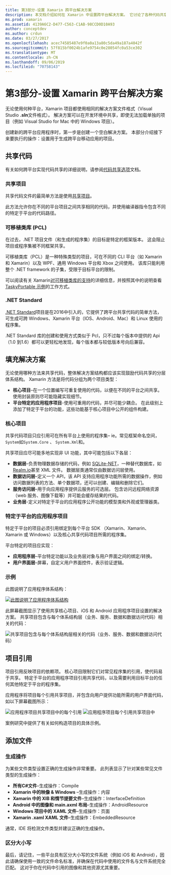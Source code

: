 ```yaml
---
title: 第3部分-设置 Xamarin 跨平台解决方案
description: 本文档介绍如何在 Xamarin 中设置跨平台解决方案。 它讨论了各种代码共享策略，如共享项目和 .NET Standard。
ms.prod: xamarin
ms.assetid: 4139A6C2-D477-C563-C1AB-98CCD0D10A93
author: conceptdev
ms.author: crdun
ms.date: 03/27/2017
ms.openlocfilehash: acec74585487e9f0a0a13a80c5da49a187a4042f
ms.sourcegitcommit: 57f815bf0024b1afe9754c0e28054fc0a53ce302
ms.translationtype: MT
ms.contentlocale: zh-CN
ms.lasthandoff: 09/06/2019
ms.locfileid: "70758143"
---
```

# <a name="part-3---setting-up-a-xamarin-cross-platform-solution"></a>第3部分-设置 Xamarin 跨平台解决方案

无论使用何种平台，Xamarin 项目都使用相同的解决方案文件格式（Visual Studio **.sln**文件格式）。 解决方案可以在开发环境中共享，即使无法加载单独的项目（例如 Visual Studio for Mac 中的 Windows 项目）。

创建新的跨平台应用程序时，第一步是创建一个空白解决方案。 本部分介绍接下来要执行的操作：设置用于生成跨平台移动应用的项目。

 <a name="Sharing_Code" />

## <a name="sharing-code"></a>共享代码

有关如何跨平台实现代码共享的详细说明，请参阅[代码共享选项](~/cross-platform/app-fundamentals/code-sharing.md)文档。

 <a name="Shared_Asset_Projects" />

### <a name="shared-projects"></a>共享项目

共享代码文件的最简单方法是使用[共享项目](~/cross-platform/app-fundamentals/shared-projects.md)。

此方法允许你在不同的平台项目之间共享相同的代码，并使用编译器指令包含不同的特定于平台的代码路径。

 <a name="Portable_Class_Libraries" />

### <a name="portable-class-libraries-pcl"></a>可移植类库 (PCL)

在过去，.NET 项目文件（和生成的程序集）的目标是特定的框架版本。 这会阻止项目或程序集被不同框架共享。

可移植类库（PCL）是一种特殊类型的项目，可在不同的 CLI 平台（如 Xamarin 和 Xamarin）以及 WPF、通用 Windows 平台和 Xbox 之间使用。 该库只能利用整个 .NET framework 的子集，受限于目标平台的限制。

可以阅读有关 Xamarin[对可移植类库的支持](~/cross-platform/app-fundamentals/pcl.md)的详细信息，并按照其中的说明查看[TaskyPortable 示例](https://github.com/xamarin/mobile-samples/tree/master/TaskyPortable)的工作方式。

### <a name="net-standard"></a>.NET Standard

[.NET Standard](~/cross-platform/app-fundamentals/net-standard.md)项目是在2016中引入的，它提供了跨平台共享代码的简单方法，可生成可跨 Windows、Xamarin 平台（IOS、Android、Mac）和 Linux 使用的程序集。

.NET Standard 库的创建和使用方式类似于 Pcl，只不过每个版本中提供的 Api （1.0 到1.6）都可以更轻松地发现，每个版本都与较低版本号向后兼容。

 <a name="Populating_the_Solution" />

## <a name="populating-the-solution"></a>填充解决方案

无论使用哪种方法来共享代码，整体解决方案结构都应该实现鼓励代码共享的分层体系结构。
Xamarin 方法是将代码分组为两个项目类型：

- **核心项目**–在一个位置编写可重复使用的代码，以便在不同的平台之间共享。 使用封装原则尽可能隐藏实现细节。
- **平台特定的应用程序项目**-使用可重用的代码，并尽可能少耦合。 在此级别上添加了特定于平台的功能，这些功能基于核心项目中公开的组件构建。

 <a name="Core_Project" />

### <a name="core-project"></a>核心项目

共享代码项目只应引用可在所有平台上使用的程序集– ie。常见框架命名空间， `System`如`System.Core` 、 `System.Xml`和。

共享项目应尽可能多地实现非 UI 功能，其中可能包括以下各层：

- **数据层**–负责物理数据存储的代码，例如  [SQLite-NET](https://github.com/praeclarum/sqlite-net)，一种替代数据库，如[Realm.io](https://realm.io/products/realm-mobile-database/)甚至 XML 文件。 数据层类通常仅由数据访问层使用。
- **数据访问层**–定义一个 API，该 API 支持应用程序功能所需的数据操作，例如访问数据列表的方法、单个数据项，还可以创建、编辑和删除它们。
- **服务访问层**–用于向应用程序提供云服务的可选层。 包含访问远程网络资源（web 服务、图像下载等）并可能会缓存结果的代码。
- **业务层**-定义对特定于平台的应用程序公开功能的模型类和外观或管理器类。

 <a name="Platform-Specific_Application_Projects" />

### <a name="platform-specific-application-projects"></a>特定于平台的应用程序项目

特定于平台的项目必须引用绑定到每个平台 SDK （Xamarin、Xamarin、Xamarin 或 Windows）以及核心共享代码项目所需的程序集。

平台特定的项目应实现：

- **应用程序层**–平台特定功能以及业务层对象与用户界面之间的绑定/转换。
- **用户界面层**–屏幕，自定义用户界面控件，表示验证逻辑。

<a name="Example" />

### <a name="example"></a>示例

此图说明了应用程序体系结构：

 [![](setting-up-a-xamarin-cross-platform-solution-images/conceptualarchitecture.png "此图说明了应用程序体系结构")](setting-up-a-xamarin-cross-platform-solution-images/conceptualarchitecture.png#lightbox)

此屏幕截图显示了使用共享核心项目、iOS 和 Android 应用程序项目设置的解决方案。 共享项目包含与每个体系结构层（业务、服务、数据和数据访问代码）相关的代码：

 ![](setting-up-a-xamarin-cross-platform-solution-images/core-solution-example.png "共享项目包含与每个体系结构层相关的代码（业务、服务、数据和数据访问代码）")

 <a name="Project_References" />

## <a name="project-references"></a>项目引用

项目引用反映项目的依赖项。 核心项目限制它们对常见程序集的引用，使代码易于共享。
特定于平台的应用程序项目引用共享代码，以及需要利用目标平台的任何其他特定于平台的程序集。

应用程序将项目每个引用共享项目，并包含向用户提供功能所需的用户界面代码，如以下屏幕截图所示：

![](setting-up-a-xamarin-cross-platform-solution-images/solution-android.png "应用程序项目共享项目中的每个引用") ![](setting-up-a-xamarin-cross-platform-solution-images/solution-ios.png "应用程序项目每个引用共享项目中")

案例研究中提供了有关如何构造项目的具体示例。

 <a name="Adding_Files" />

## <a name="adding-files"></a>添加文件

 <a name="Build_Action" />

### <a name="build-action"></a>生成操作

为某些文件类型设置正确的生成操作非常重要。 此列表显示了针对某些常见文件类型的生成操作：

- **所有C#文件**–生成操作：Compile
- **Xamarin 中的映像 & Windows** –生成操作：内容
- **Xamarin 中的 XIB 和情节提要文件**–生成操作：InterfaceDefinition
- **Android 中的图像和 main.axml 布局**–生成操作：AndroidResource
- **Windows 项目中的 XAML 文件**–生成操作：页面
- **Xamarin .xaml XAML 文件**–生成操作：EmbeddedResource

通常，IDE 将检测文件类型并建议正确的生成操作。

 <a name="Case_Sensitivity" />

### <a name="case-sensitivity"></a>区分大小写

最后，请记住，一些平台具有区分大小写的文件系统（例如
iOS 和 Android），因此请确保使用一致的文件命名标准，并确保在代码中使用的文件名与文件系统完全匹配。 这对于你在代码中引用的图像和其他资源尤其重要。
